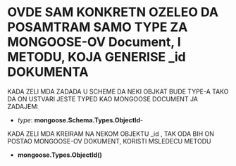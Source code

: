 # OVDE SAM KONKRETN OZELEO DA POSAMTRAM SAMO TYPE ZA MONGOOSE-OV Document, I METODU, KOJA GENERISE _id DOKUMENTA

KADA ZELI MDA ZADADA U SCHEME DA NEKI OBJKAT BUDE TYPE-A TAKO DA ON USTVARI JESTE TYPED KAO MONGOOSE DOCUMENT JA ZADAJEM:

- *type*: **mongoose.Schema.Types.ObjectId**-

KADA ZELI MDA KREIRAM NA NEKOM OBJEKTU _id , TAK ODA BIH ON POSTAO MONGOOSE-OV DOKUMENT, KORISTI MSLEDECU METODU

- **mongoose.Types.ObjectId()**
